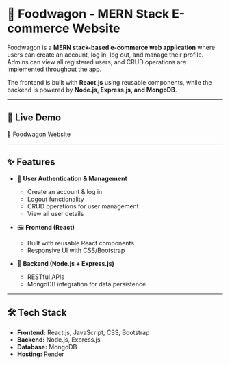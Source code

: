 # 🍔 Foodwagon - MERN Stack E-commerce Website

Foodwagon is a **MERN stack-based e-commerce web application** where users can create an account, log in, log out, and manage their profile.  
Admins can view all registered users, and CRUD operations are implemented throughout the app.  

The frontend is built with **React.js** using reusable components, while the backend is powered by **Node.js, Express.js, and MongoDB**.

--- 

## 🚀 Live Demo
🔗 [Foodwagon Website](https://lastfoodwagon-frontend2.onrender.com)

---

## ✨ Features
- 👤 **User Authentication & Management**
  - Create an account & log in
  - Logout functionality
  - CRUD operations for user management
  - View all user details  

- 🖼️ **Frontend (React)**
  - Built with reusable React components
  - Responsive UI with CSS/Bootstrap  

- 🔐 **Backend (Node.js + Express.js)**
  - RESTful APIs
  - MongoDB integration for data persistence  

---

## 🛠️ Tech Stack
- **Frontend:** React.js, JavaScript, CSS, Bootstrap  
- **Backend:** Node.js, Express.js  
- **Database:** MongoDB  
- **Hosting:** Render  
